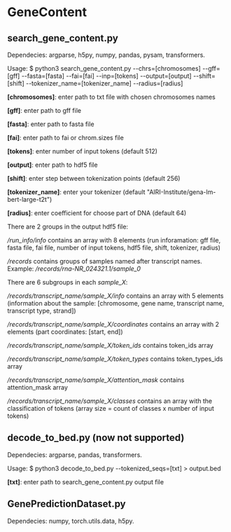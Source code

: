 # GeneContent
## search_gene_content.py

Dependecies: argparse, h5py, numpy, pandas, pysam, transformers.

Usage: $ python3 search_gene_content.py --chrs=[chromosomes] --gff=[gff] --fasta=[fasta] --fai=[fai] --inp=[tokens] --output=[output] --shift=[shift] --tokenizer_name=[tokenizer_name] --radius=[radius] 

**[chromosomes]**: enter path to txt file with chosen chromosomes names

**[gff]**: enter path to gff file

**[fasta]**: enter path to fasta file

**[fai]**: enter path to fai or chrom.sizes file

**[tokens]**: enter number of input tokens (default 512)

**[output]**: enter path to hdf5 file

**[shift]**: enter step between tokenization points (default 256)

**[tokenizer_name]**: enter your tokenizer (default "AIRI-Institute/gena-lm-bert-large-t2t")

**[radius]**: enter coefficient for choose part of DNA (default 64)

There are 2 groups in the output hdf5 file:

*/run_info/info* contains an array with 8 elements (run inforamation: gff file, fasta file, fai file, number of input tokens, hdf5 file, shift, tokenizer, radius)

*/records* contains groups of samples named after transcript names. Example: */records/rna-NR_024321.1/sample_0*

There are 6 subgroups in each *sample_X*:

  */records/transcript_name/sample_X/info* contains an array with 5 elements (information about the sample: [chromosome, gene name, transcript name, transcript type, strand])
  
  */records/transcript_name/sample_X/coordinates* contains an array with 2 elements (part coordinates: [start, end])

  */records/transcript_name/sample_X/token_ids* contains token_ids array

  */records/transcript_name/sample_X/token_types* contains token_types_ids array

  */records/transcript_name/sample_X/attention_mask* contains attention_mask array

  */records/transcript_name/sample_X/classes* contains an array with  the classification of tokens (array size = count of classes x number of input tokens)

## decode_to_bed.py (now not supported)

Dependecies: argparse, pandas, transformers.

Usage: $ python3 decode_to_bed.py --tokenized_seqs=[txt] > output.bed

**[txt]**: enter path to search_gene_content.py output file

## GenePredictionDataset.py

Dependecies: numpy, torch.utils.data, h5py.


